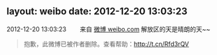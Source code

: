 layout: weibo
date: 2012-12-20 13:03:23
---
<meta name="referrer" content="no-referrer" />

2012-12-20 13:03:23  &nbsp;&nbsp;&nbsp;&nbsp;&nbsp;&nbsp; 来自 <a href="http://weibo.com/" rel="nofollow">微博 weibo.com</a>
解放区的天是晴朗的天~~
>  抱歉，此微博已被作者删除。查看帮助：http://t.cn/Rfd3rQV
